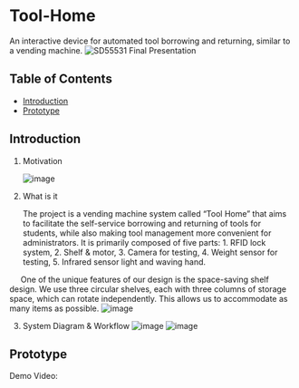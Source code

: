# Tool-Home
An interactive device for automated tool borrowing and returning, similar to a vending machine.
![SD55531 Final Presentation](https://github.com/RachelR1001/Tool-Home/assets/148432322/406d6add-c4f8-42eb-afe5-f3894955b5e9)

## Table of Contents

- [Introduction](#introduction)
- [Prototype](#Prototype)

## Introduction
1. Motivation

   ![image](https://github.com/RachelR1001/Tool-Home/assets/148432322/0b709891-8534-4f17-b569-bfbf5aac70f9)

2. What is it

    The project is a vending machine system called “Tool Home” that aims to facilitate the self-service borrowing and returning of tools for students, while also making tool management more convenient for administrators. It is primarily composed of five parts: 1. RFID lock system, 2. Shelf & motor, 3. Camera for testing, 4. Weight sensor for testing, 5. Infrared sensor light and waving hand.

     One of the unique features of our design is the space-saving shelf design. We use three circular shelves, each with three columns of storage space, which can rotate independently. This allows us to accommodate as many items as possible. 
![image](https://github.com/RachelR1001/Tool-Home/assets/148432322/9635cf07-b1e8-4511-b5de-91bc29bb7ace)

     
3. System Diagram & Workflow
![image](https://github.com/RachelR1001/Tool-Home/assets/148432322/a624f137-6130-44a5-ac81-6297ff5cdfc2)
![image](https://github.com/RachelR1001/Tool-Home/assets/148432322/b66340f5-d0b0-4704-ab53-652925130fb6)


## Prototype
Demo Video:
